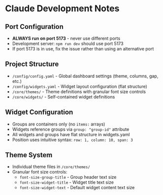# Claude Development Notes

## Port Configuration
- **ALWAYS run on port 5173** - never use different ports
- Development server: `npm run dev` should use port 5173
- If port 5173 is in use, fix the issue rather than using an alternative port

## Project Structure
- `/config/config.yaml` - Global dashboard settings (theme, columns, gap, etc.)
- `/config/widgets.yaml` - Widget layout configuration (flat structure)
- `/core/themes/` - Theme definitions with granular font size controls
- `/core/widgets/` - Self-contained widget definitions

## Widget Configuration
- Groups are containers only (no `items:` arrays)
- Widgets reference groups via `group: "group-id"` attribute
- All widgets and groups have flat structure in widgets.yaml
- Position uses intuitive syntax: `row: 1, column: 10, span: 3`

## Theme System
- Individual theme files in `/core/themes/`
- Granular font size controls:
  - `font-size-group-title` - Group header text size
  - `font-size-widget-title` - Widget title text size  
  - `font-size-widget-text` - Default widget content text size
